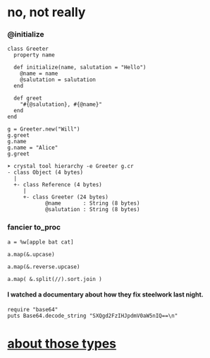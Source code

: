 # no, not really

### @initialize

```playground
class Greeter
  property name

  def initialize(name, salutation = "Hello")
    @name = name
    @salutation = salutation
  end

  def greet
    "#{@salutation}, #{@name}"
  end
end

g = Greeter.new("Will")
g.greet
g.name
g.name = "Alice"
g.greet
```

```
➤ crystal tool hierarchy -e Greeter g.cr
- class Object (4 bytes)
  |
  +- class Reference (4 bytes)
     |
     +- class Greeter (24 bytes)
            @name       : String (8 bytes)
            @salutation : String (8 bytes)
```

### fancier to_proc
```playground
a = %w[apple bat cat]

a.map(&.upcase)

a.map(&.reverse.upcase)

a.map( &.split(//).sort.join )
```


#### I watched a documentary about how they fix steelwork last night.

```playground
require "base64"
puts Base64.decode_string "SXQgd2FzIHJpdmV0aW5nIQ==\n"
```
# [about those types](030_types)

